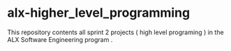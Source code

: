 # alx-higher_level_programming
This repository contents all sprint 2 projects ( high level programing ) in the ALX Software Engineering program .
